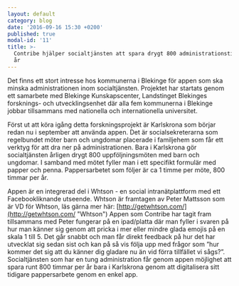 ```yaml
---
layout: default
category: blog
date: '2016-09-16 15:30 +0200'
published: true
modal-id: '11'
title: >-
  Contribe hjälper socialtjänsten att spara drygt 800 administrationstimmar per
  år
---
```

Det finns ett stort intresse hos kommunerna i Blekinge för appen som ska minska administrationen inom socialtjänsten. Projektet har startats genom ett samarbete med Blekinge Kunskapscenter, Landstinget Blekinges forsknings- och utvecklingsenhet där alla fem kommunerna i Blekinge jobbar tillsammans med nationella och internationella universitet.

Först ut att köra igång detta forskningsprojekt är Karlskrona som börjar redan nu i september att använda appen. Det är socialsekreterarna som regelbundet möter barn och ungdomar placerade i familjehem som får ett verktyg för att dra ner på administrationen. Bara i Karlskrona gör socialtjänsten årligen drygt  800 uppföljningsmöten med barn och ungdomar. I samband med mötet fyller man i ett specifikt formulär med papper och penna. Pappersarbetet som följer är ca 1 timme per möte, 800 timmar per år. 

Appen är en integrerad del i Whtson - en social intranätplattform med ett Facebookliknande utseende. Whtson är framtagen av Peter Mattsson som är VD för Whtson, läs gärna mer här: [http://getwhtson.com/](http://getwhtson.com/ "Whtson") Appen som Contribe har tagit fram tillsammans med Peter fungerar på en ipad/platta där man fyller i svaren på hur man känner sig genom att pricka i mer eller mindre glada emojis på en skala 1 till 5. Det går snabbt och man får direkt feedback på hur det har utvecklat sig sedan sist och kan på så vis följa upp med frågor som ”hur kommer det sig att du känner dig gladare nu än vid förra tillfället vi sågs?”. Socialtjänsten som har en tung administration får genom appen möjlighet att spara runt 800 timmar per år bara i Karlskrona genom att digitalisera sitt tidigare pappersarbete genom en enkel app.



